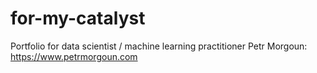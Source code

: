 # for-my-catalyst
Portfolio for data scientist / machine learning practitioner Petr Morgoun: https://www.petrmorgoun.com
